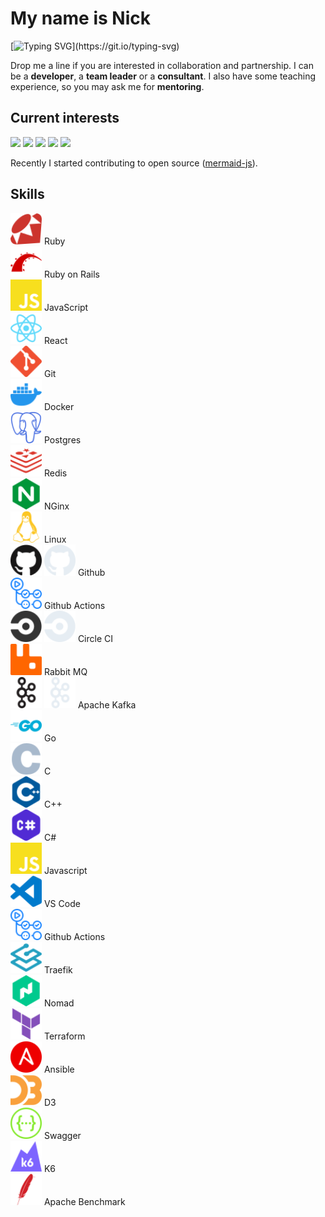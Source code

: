 <div align="left">

# My name is Nick

<!-- [![](https://visitcount.itsvg.in/api?id=nirname&label=Profile%20Views&color=0&icon=5&pretty=true)](https://visitcount.itsvg.in) -->

[![Typing SVG](https://readme-typing-svg.demolab.com?font=Fira+Code&size=18&duration=2000&pause=125&color=249bb3&multiline=true&width=500&height=75&lines=Hello!+Nice+to+meet+you.;I+have+been+programming+for+quite+a+time.;Feel+free+to+contact+me.)](https://git.io/typing-svg)

Drop me a line if you are interested in collaboration and partnership.
I can be a **developer**, a **team leader** or a **consultant**.
I also have some teaching experience, so you may ask me for **mentoring**.

## Current interests

<img src="https://img.shields.io/badge/Parsers_and_compilers-003049?style=flat-square" height=24 />
<img src="https://img.shields.io/badge/Infrastructure-8300c4?style=flat-square" height=24 />
<img src="https://img.shields.io/badge/Websites-fcbf49?style=flat-square" height=24 />
<img src="https://img.shields.io/badge/Data_visuzlization-1cb08f?style=flat-square" height=24 />
<img src="https://img.shields.io/badge/Computer_graphics-d62828?style=flat-square" height=24 />

Recently I started contributing to open source ([mermaid-js](https://github.com/mermaid-js/mermaid)).


## Skills

<!-- 
<img src="./ruby-color.svg#gh-dark-mode-only" width="100" height="100"/>
<img src="./ruby.svg#gh-dark-mode-only" width="100" height="100" style="filter: invert(1);"/>
<img src="./ruby.svg#gh-light-mode-only" width="100" height="100"/>
 -->

<!-- this works -->
<!-- 
![Ruby](./ruby-color.svg#gh-dark-mode-only)
![Ruby](./ruby.svg#gh-light-mode-only)
 -->

<img src="./icons/ruby-color.svg"             style="width: 50px; height: 50px;"/> Ruby             
<img src="./icons/rubyonrails-color.svg"      style="width: 50px; height: 50px;"/> Ruby on Rails    
<img src="./icons/javascript-color.svg"       style="width: 50px; height: 50px;"/> JavaScript       
<img src="./icons/react-color.svg"            style="width: 50px; height: 50px;"/> React            
<img src="./icons/git-color.svg"              style="width: 50px; height: 50px;"/> Git              
<img src="./icons/docker-color.svg"           style="width: 50px; height: 50px;"/> Docker           
<img src="./icons/postgresql-color.svg"       style="width: 50px; height: 50px;"/> Postgres         
<img src="./icons/redis-color.svg"            style="width: 50px; height: 50px;"/> Redis            
<img src="./icons/nginx-color.svg"            style="width: 50px; height: 50px;"/> NGinx            
<img src="./icons/linux-color.svg"            style="width: 50px; height: 50px;"/> Linux            
<img src="./icons/github-light.svg#gh-light-mode-only"           style="width: 50px; height: 50px;"/>
<img src="./icons/github-dark.svg#gh-dark-mode-only"           style="width: 50px; height: 50px;"/>
Github           
<img src="./icons/githubactions-color.svg"    style="width: 50px; height: 50px;"/> Github Actions   
<img src="./icons/circleci-light.svg#gh-light-mode-only"         style="width: 50px; height: 50px;"/>
<img src="./icons/circleci-dark.svg#gh-dark-mode-only"         style="width: 50px; height: 50px;"/>
Circle CI        
<img src="./icons/rabbitmq-color.svg"         style="width: 50px; height: 50px;"/> Rabbit MQ        
<img src="./icons/apachekafka-light.svg#gh-light-mode-only"      style="width: 50px; height: 50px;"/>
<img src="./icons/apachekafka-dark.svg#gh-dark-mode-only"      style="width: 50px; height: 50px;"/>
Apache Kafka     
<img src="./icons/go-color.svg"               style="width: 50px; height: 50px;"/> Go               
<img src="./icons/c-color.svg"                style="width: 50px; height: 50px;"/> C                
<img src="./icons/cplusplus-color.svg"        style="width: 50px; height: 50px;"/> C++              
<img src="./icons/csharp-color.svg"           style="width: 50px; height: 50px;"/> C#               
<img src="./icons/javascript-color.svg"       style="width: 50px; height: 50px;"/> Javascript       
<img src="./icons/visualstudiocode-color.svg" style="width: 50px; height: 50px;"/> VS Code          
<img src="./icons/githubactions-color.svg"    style="width: 50px; height: 50px;"/> Github Actions   
<img src="./icons/traefikproxy-color.svg"     style="width: 50px; height: 50px;"/> Traefik          
<img src="./icons/nomad-color.svg"            style="width: 50px; height: 50px;"/> Nomad            
<img src="./icons/terraform-color.svg"        style="width: 50px; height: 50px;"/> Terraform        
<img src="./icons/ansible-color.svg"          style="width: 50px; height: 50px;"/> Ansible          
<img src="./icons/d3dotjs-color.svg"          style="width: 50px; height: 50px;"/> D3               
<img src="./icons/swagger-color.svg"          style="width: 50px; height: 50px;"/> Swagger          
<img src="./icons/k6-color.svg"               style="width: 50px; height: 50px;"/> K6               
<img src="./icons/apache-color.svg"           style="width: 50px; height: 50px;"/> Apache Benchmark 

</div>